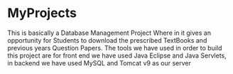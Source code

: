 # MyProjects

This is basically a Database Management Project Where in it gives an opportunity for Students to download the prescribed TextBooks and previous years Question Papers.
The tools we have used in order to build this project are for front end we have used Java Eclipse and Java Servlets, in backend we have used MySQL and Tomcat v9 as our server
